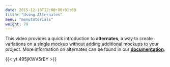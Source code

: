 ```yaml
---
date: 2015-12-16T12:00:00+01:00
title: "Using Alternates"
menu: "menututorials"
weight: 79
---
```


This video provides a quick introduction to **alternates**, a way to create variations on a single mockup without adding additional mockups to your project. More information on alternates can be found in our [**documentation**](https://docs.balsamiq.com/desktop/alternates/).

{{< yt 495jKWV5rEY >}}